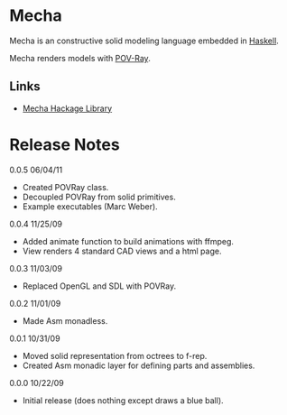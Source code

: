# Mecha

Mecha is an constructive solid modeling language embedded in [Haskell](http://haskell.org/).

Mecha renders models with [POV-Ray](http:/povray.org/).

## Links

- [Mecha Hackage Library](http://hackage.haskell.org/package/mecha)

# Release Notes

0.0.5    06/04/11

- Created POVRay class.
- Decoupled POVRay from solid primitives.
- Example executables (Marc Weber).

0.0.4    11/25/09

- Added animate function to build animations with ffmpeg.
- View renders 4 standard CAD views and a html page.

0.0.3    11/03/09

- Replaced OpenGL and SDL with POVRay. 

0.0.2    11/01/09

- Made Asm monadless.

0.0.1    10/31/09

- Moved solid representation from octrees to f-rep.
- Created Asm monadic layer for defining parts and assemblies.

0.0.0    10/22/09

- Initial release (does nothing except draws a blue ball).

